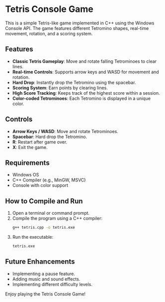 # Tetris Console Game

This is a simple Tetris-like game implemented in C++ using the Windows Console API. The game features different Tetromino shapes, real-time movement, rotation, and a scoring system.

## Features
- **Classic Tetris Gameplay**: Move and rotate falling Tetrominoes to clear lines.
- **Real-time Controls**: Supports arrow keys and WASD for movement and rotation.
- **Hard Drop**: Instantly drop the Tetromino using the spacebar.
- **Scoring System**: Earn points by clearing lines.
- **High Score Tracking**: Keeps track of the highest score within a session.
- **Color-coded Tetrominoes**: Each Tetromino is displayed in a unique color.

## Controls
- **Arrow Keys / WASD**: Move and rotate Tetrominoes.
- **Spacebar**: Hard drop the Tetromino.
- **R**: Restart after game over.
- **X**: Exit the game.



## Requirements
- Windows OS
- C++ Compiler (e.g., MinGW, MSVC)
- Console with color support

## How to Compile and Run
1. Open a terminal or command prompt.
2. Compile the program using a C++ compiler:
   ```sh
   g++ tetris.cpp -o tetris.exe
   ```
3. Run the executable:
   ```sh
   tetris.exe
   ```

## Future Enhancements
- Implementing a pause feature.
- Adding music and sound effects.
- Implementing different difficulty levels.

Enjoy playing the Tetris Console Game!

